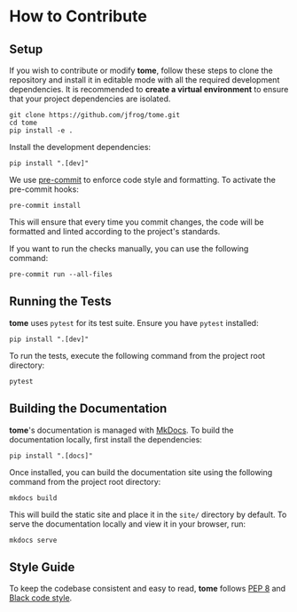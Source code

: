 # How to Contribute

## Setup

If you wish to contribute or modify **tome**, follow these steps to clone the repository
and install it in editable mode with all the required development dependencies. It is
recommended to **create a virtual environment** to ensure that your project dependencies
are isolated.

```
git clone https://github.com/jfrog/tome.git
cd tome
pip install -e .
```

Install the development dependencies:

```
pip install ".[dev]"
```

We use [pre-commit](https://pre-commit.com/) to enforce code style and formatting. To
activate the pre-commit hooks:

```
pre-commit install
```

This will ensure that every time you commit changes, the code will be formatted and linted
according to the project's standards.

If you want to run the checks manually, you can use the following command:

```
pre-commit run --all-files
```

## Running the Tests

**tome** uses `pytest` for its test suite. Ensure you have `pytest` installed:

```
pip install ".[dev]"
```

To run the tests, execute the following command from the project root directory:

```
pytest
```

## Building the Documentation

**tome**'s documentation is managed with [MkDocs](https://www.mkdocs.org/). To build the
documentation locally, first install the dependencies:

```
pip install ".[docs]"
```

Once installed, you can build the documentation site using the following command from the
project root directory:

```
mkdocs build
```

This will build the static site and place it in the `site/` directory by default. To serve
the documentation locally and view it in your browser, run:

```
mkdocs serve
```

## Style Guide

To keep the codebase consistent and easy to read, **tome** follows [PEP
8](https://www.python.org/dev/peps/pep-0008/) and [Black code
style](https://black.readthedocs.io/en/stable/the_black_code_style/current_style.html).

